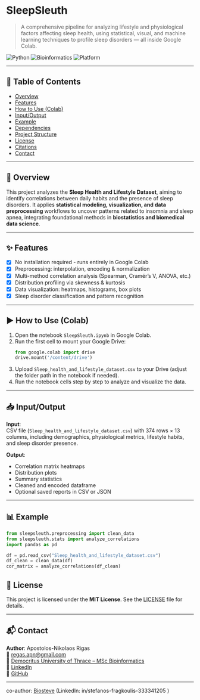 # SleepSleuth

> A comprehensive pipeline for analyzing lifestyle and physiological factors affecting sleep health, using statistical, visual, and machine learning techniques to profile sleep disorders — all inside Google Colab.

![Python](https://img.shields.io/badge/python-3.8+-blue)
![Bioinformatics](https://img.shields.io/badge/domain-bioinformatics-green)
![Platform](https://img.shields.io/badge/platform-Google_Colab-orange)

---

## 📖 Table of Contents

- [Overview](#-overview)
- [Features](#-features)
- [How to Use (Colab)](#-how-to-use-colab)
- [Input/Output](#-inputoutput)
- [Example](#-example)
- [Dependencies](#-dependencies)
- [Project Structure](#-project-structure)
- [License](#-license)
- [Citations](#-citations)
- [Contact](#-contact)

---

## 🧬 Overview

This project analyzes the **Sleep Health and Lifestyle Dataset**, aiming to identify correlations between daily habits and the presence of sleep disorders. It applies **statistical modeling, visualization, and data preprocessing** workflows to uncover patterns related to insomnia and sleep apnea, integrating foundational methods in **biostatistics and biomedical data science**.

---

## ✨ Features

- [x] No installation required - runs entirely in Google Colab
- [x] Preprocessing: interpolation, encoding & normalization
- [x] Multi-method correlation analysis (Spearman, Cramér’s V, ANOVA, etc.)
- [x] Distribution profiling via skewness & kurtosis
- [x] Data visualization: heatmaps, histograms, box plots
- [x] Sleep disorder classification and pattern recognition

---

## ▶️ How to Use (Colab)

1. Open the notebook `SleepSleuth.ipynb` in Google Colab.
2. Run the first cell to mount your Google Drive:
    ```python
    from google.colab import drive
    drive.mount('/content/drive')
    ```
3. Upload `Sleep_health_and_lifestyle_dataset.csv` to your Drive (adjust the folder path in the notebook if needed).
4. Run the notebook cells step by step to analyze and visualize the data.

---

## 📥 Input/Output

**Input**:  
CSV file (`Sleep_health_and_lifestyle_dataset.csv`) with 374 rows × 13 columns, including demographics, physiological metrics, lifestyle habits, and sleep disorder presence.

**Output**:  
- Correlation matrix heatmaps
- Distribution plots
- Summary statistics
- Cleaned and encoded dataframe
- Optional saved reports in CSV or JSON

---

## 📊 Example

```python
from sleepsleuth.preprocessing import clean_data
from sleepsleuth.stats import analyze_correlations
import pandas as pd

df = pd.read_csv("Sleep_health_and_lifestyle_dataset.csv")
df_clean = clean_data(df)
cor_matrix = analyze_correlations(df_clean)
```

## 🪪 License

This project is licensed under the **MIT License**. See the [LICENSE](LICENSE) file for details.

---

## 📬 Contact

**Author**: Apostolos-Nikolaos Rigas  
📧 regas.apn@gmail.com  
🏫 [Democritus University of Thrace – MSc Bioinformatics](https://bioinfo.mbg.duth.gr/)  
🔗 [LinkedIn](https://linkedin.com/in/apostolos-regas-1908a7239)  
🔗 [GitHub](https://github.com/AnrPg)

---

co-author: [Biosteve](https://github.com/Biosteve) (LinkedIn: in/stefanos-fragkoulis-333341205 )

